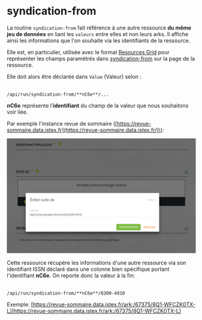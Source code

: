 # syndication-from

La routine `syndication-from` fait référence à une autre ressource **du même jeu de données** en liant les `valeurs` entre elles et non leurs arks. Il affiche ainsi les informations que l'on souhaite via les identifiants de la ressource.

Elle est, en particulier, utilisée avec le format [Resources Grid](../../administration/modele/format/resourcesgrid.md) pour représenter les champs paramétrés dans [syndication-from](syndicationfrom.md) sur la page de la ressource.

Elle doit alors être déclarée dans `Value` \(Valeur\) selon :

                                                                   /api/run/syndication-from/**nC6e**/...

**nC6e** représente l’**identifiant** du champ de la valeur que nous souhaitons voir liée. 

Par exemple l'instance revue de sommaire \([https://revue-sommaire.data.istex.fr](https://revue-sommaire.data.istex.fr/)\):

![lier un journal &#xE0; une ressource](../../.gitbook/assets/image%20%2826%29.png)

Cette ressource récupére les informations d'une autre ressource via son identifiant ISSN déclaré dans une colonne bien spécifique portant l'identifiant **nC6e**. On reporte donc la valeur à la fin:

                                                             /api/run/syndication-from/**nC6e**/0300-4910

Exemple: [https://revue-sommaire.data.istex.fr/ark:/67375/8Q1-WFCZK0TX-L](https://revue-sommaire.data.istex.fr/ark:/67375/8Q1-WFCZK0TX-L)



